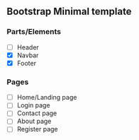 ## Bootstrap Minimal template

### Parts/Elements

- [ ] Header
- [x] Navbar
- [x] Footer

### Pages

- [ ] Home/Landing page
- [ ] Login page
- [ ] Contact page
- [ ] About page
- [ ] Register page
